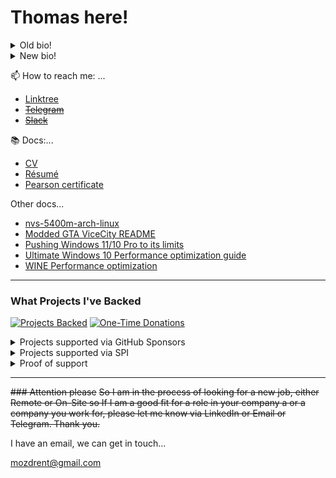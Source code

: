 # Thomas here!
<details>
  <summary>Old bio!</summary>
  
  ~~Hi. I am a somewhat capable developer with experience in programming everything from Web development to App development creating web apps and desktop applications. If you need something, just let me know and I will see what I can do. My background should give you an idea of what I am capable of.~~
  
</details>

<details>
  <summary>New bio!</summary>
  
DevOps Engineer. Linux/Windows poweruser. Love opensource.

```php
<?php

namespace TomasMozdren;

class About extends Me
{
    public function getCurrentWorkplace(): array
    {
        return [
            'workplace' => [
                'company' => 'null',
                'position' => 'null'         
            ]
        ];
    }

    public function getDailyKnowledge(): array
    {
        return [
            Java::class,
            Jira::class,
            Confluence::class,
            Git::class,
            IntelliJ::class,
            VSCode::class,
            Php::class,
            HTML::class,
            CSS::class,
            Javascript::class,
            Python::class,
            Flask::class,
        ];
    }

    public function getFutureGoal(): string
    {
        return 'To contribute to open source.';
    }
    
    public function getWebsiteLink(): string
    {
        return 'http://beangreen247.xyz/';
    }
    
    public function getLinkedInLink(): string
    {
        return 'https://www.linkedin.com/in/tom%C3%A1%C5%A1-mozd%C5%99e%C5%88-3382b71a6/';
    }
}
```

</details>

📫 How to reach me: ...
* [Linktree](https://linktr.ee/BeanGreen247)
* ~~[Telegram]()~~
* ~~[Slack]()~~

📚 Docs:...
* [CV](http://beangreen247.xyz/documents/cv.pdf)
* [Résumé](http://beangreen247.xyz/documents/resume.pdf)
* [Pearson certificate](http://beangreen247.xyz/documents/pearsoncertificate.pdf)

Other docs...
* [nvs-5400m-arch-linux](https://github.com/BeanGreen247/nvs-5400m-arch-linux)
* [Modded GTA ViceCity README](http://beangreen247.xyz/moddedGamesDocs/README_MODDED_GTA_VC.txt)
* [Pushing Windows 11/10 Pro to its limits](https://docs.google.com/document/d/1CjGxVwnLESVqdD1OwZjAxAjxO6Fh6J_VXPo3jTe8WnA/edit?usp=sharing)
* [Ultimate Windows 10 Performance optimization guide](https://beangreen247.xyz/ultimatewindowsperformanceoptimization.html)
* [WINE Performance optimization](https://beangreen247.xyz/wineperformanceoptimization.html)

---
### What Projects I've Backed

[![Projects Backed](https://img.shields.io/badge/dynamic/json?url=https://gist.githubusercontent.com/BeanGreen247/9d4390c70565eeda217a4a2e72d33fec/raw/238dfe973e0b6c77e6c432dfdeea9c90780dcea3/sponsored_projects.json&label=projects%20backed&query=$.totals.count)](#)
[![One-Time Donations](https://img.shields.io/badge/dynamic/json?url=https://gist.githubusercontent.com/BeanGreen247/9d4390c70565eeda217a4a2e72d33fec/raw/238dfe973e0b6c77e6c432dfdeea9c90780dcea3/sponsored_projects.json&label=one-time%20donations&query=$.totals.oneTimeUsd&prefix=$)](#)

<details>
<summary>Projects supported via GitHub Sponsors</summary>
  
* Armbian → [https://github.com/sponsors/armbian?frequency=one-time\&sponsor=BeanGreen247](https://github.com/sponsors/armbian?frequency=one-time&sponsor=BeanGreen247)
* Thomas Adam (fvwm maintainer) → [https://github.com/sponsors/ThomasAdam?frequency=one-time\&sponsor=BeanGreen247](https://github.com/sponsors/ThomasAdam?frequency=one-time&sponsor=BeanGreen247)
* coletdjnz (yt-dlp maintainer) → [https://github.com/sponsors/coletdjnz?frequency=one-time\&sponsor=BeanGreen247](https://github.com/sponsors/coletdjnz?frequency=one-time&sponsor=BeanGreen247)
* Rem0o (FanControl maintainer) → [https://github.com/sponsors/Rem0o?frequency=one-time\&sponsor=BeanGreen247](https://github.com/sponsors/Rem0o?frequency=one-time\&sponsor=BeanGreen247)

</details>

<details>
<summary>Projects supported via SPI</summary>

* SPI General Donation  
* Arch Linux  
* Debian Project Donation  
* FFmpeg  
* LibreOffice  
* MinGW  
* OpenSSL Foundation  
* OpenZFS  
* PostgreSQL General Contribution  
* systemd  

[Donate via SPI](https://co.clickandpledge.com/advanced/default.aspx?wid=34115)

</details>

<details>
<summary>Proof of support</summary>

<img width="815" height="598" alt="Snímek obrazovky 2025-09-19 093335" src="https://github.com/user-attachments/assets/a634e78f-f245-43b0-8299-0a54b9efa561" />
<img width="1088" height="993" alt="Snímek obrazovky 2025-09-19 093058" src="https://github.com/user-attachments/assets/88e414ee-4c7a-422d-9a04-bd1b6c61d9a7" />


</details>

---

~~### Attention please~~
~~So I am in the process of looking for a new job, either Remote or On-Site so If I am a good fit for a role in your company a or a company you work for, please let me know via LinkedIn or Email or Telegram. Thank you.~~

I have an email, we can get in touch...

[mozdrent@gmail.com](mailto:mozdrent@gmail.com)
